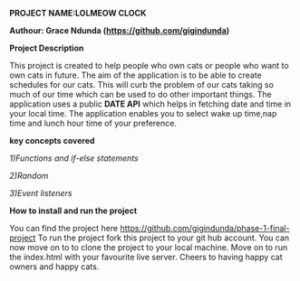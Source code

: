 **PROJECT NAME:LOLMEOW CLOCK**


**Authour: Grace Ndunda (https://github.com/gigindunda)**


**Project Description**


This project is created to help people who own cats or people who want to own cats in future. The aim of the application is to be able to create schedules for our cats. This will curb the problem of our cats taking so much of our time which can be used to do other important things.
The application uses a public **DATE API** which helps in fetching date and time in your local time.
The application enables you to select wake up time,nap time and lunch hour time of your preference.

**key concepts covered**

*1)Functions and if-else statements*

*2)Random*

*3)Event listeners*

 **How to install and run the project**

You can find the project here https://github.com/gigindunda/phase-1-final-project
To run the project fork this project to your git hub account. You can now move on to to clone the project to your local machine. Move on to run the index.html with your favourite live server.
 Cheers to having happy cat owners and happy cats.
